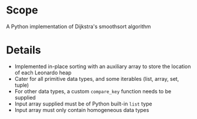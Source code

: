 # Scope
A Python implementation of Dijkstra's smoothsort algorithm

# Details
- Implemented in-place sorting with an auxiliary array to store the location of each Leonardo heap
- Cater for all primitive data types, and some iterables (list, array, set, tuple)
-  For other data types, a custom `compare_key` function needs to be supplied
- Input array supplied must be of Python built-in `list` type
- Input array must only contain homogeneous data types